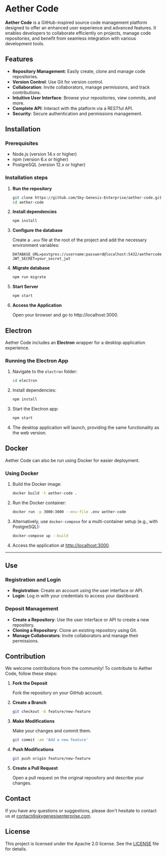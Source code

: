 # Aether Code

**Aether Code** is a GitHub-inspired source code management platform designed to offer an enhanced user experience and advanced features. It enables developers to collaborate efficiently on projects, manage code repositories, and benefit from seamless integration with various development tools.

## Features

- **Repository Management**: Easily create, clone and manage code repositories.
- **Version Control**: Use Git for version control.
- **Collaboration**: Invite collaborators, manage permissions, and track contributions.
- **Intuitive User Interface**: Browse your repositories, view commits, and more.
- **Complete API**: Interact with the platform via a RESTful API.
- **Security**: Secure authentication and permissions management.

## Installation

### Prerequisites

- Node.js (version 14.x or higher)
- npm (version 6.x or higher)
- PostgreSQL (version 12.x or higher)

### Installation steps

1. **Run the repository**

   ```bash
   git clone https://github.com/Sky-Genesis-Enterprise/aether-code.git
   cd aether-code
   ```

2. **Install dependencies**

   ```bash
   npm install
   ```

3. **Configure the database**

   Create a `.env` file at the root of the project and add the necessary environment variables:

   ```env
   DATABASE_URL=postgres://username:password@localhost:5432/aethercode
   JWT_SECRET=your_secret_jwt
   ```

4. **Migrate database**

   ```bash
   npm run migrate
   ```

5. **Start Server**

   ```bash
   npm start
   ```

6. **Access the Application**

   Open your browser and go to http://localhost:3000.

## Electron

Aether Code includes an **Electron** wrapper for a desktop application experience.

### Running the Electron App

1. Navigate to the `electron` folder:

   ```bash
   cd electron
   ```

2. Install dependencies:

   ```bash
   npm install
   ```

3. Start the Electron app:

   ```bash
   npm start
   ```

4. The desktop application will launch, providing the same functionality as the web version.

## Docker

Aether Code can also be run using Docker for easier deployment.

### Using Docker

1. Build the Docker image:

   ```bash
   docker build -t aether-code .
   ```

2. Run the Docker container:

   ```bash
   docker run -p 3000:3000 --env-file .env aether-code
   ```

3. Alternatively, use `docker-compose` for a multi-container setup (e.g., with PostgreSQL):

   ```bash
   docker-compose up --build
   ```

4. Access the application at [http://localhost:3000](http://localhost:3000).

---

## Use

### Registration and Login

- **Registration**: Create an account using the user interface or API.
- **Login**: Log in with your credentials to access your dashboard.

### Deposit Management

- **Create a Repository**: Use the user interface or API to create a new repository.
- **Cloning a Repository**: Clone an existing repository using Git.
- **Manage Collaborators**: Invite collaborators and manage their permissions.

## Contribution

We welcome contributions from the community! To contribute to Aether Code, follow these steps:

1. **Fork the Deposit**

   Fork the repository on your GitHub account.

2. **Create a Branch**

   ```bash
   git checkout -b feature/new-feature
   ```

3. **Make Modifications**

   Make your changes and commit them.

   ```bash
   git commit -am 'Add a new feature'
   ```

4. **Push Modifications**

   ```bash
   git push origin feature/new-feature
   ```

5. **Create a Pull Request**

   Open a pull request on the original repository and describe your changes.

## Contact

If you have any questions or suggestions, please don't hesitate to contact us at [contact@skygenesisenterprise.com](mailto:contact@skygenesisenterprise.com).

## License

This project is licensed under the Apache 2.0 license. See the [LICENSE](LICENSE) file for details.
